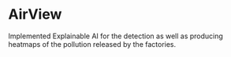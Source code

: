 # AirView
Implemented Explainable AI for the detection as well as producing heatmaps of the pollution released by
the factories.
